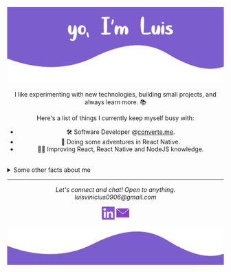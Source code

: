 <center>
  
![](image-readme.png)

I like experimenting with new technologies, building small projects, and always learn more. :books:

Here's a list of things I currently keep myself busy with:

<!-- - 💻 Studying at **[Microverse](https://microverse.com)** -->
- 🛠 Software Developer @[converte.me](https://converte.me).
- 🌱 Doing some adventures in React Native.
- 👷‍♂️ Improving React, React Native and NodeJS knowledge.
<!-- - ✍️ Writing tech blog posts over at **[dev.to](https://dev.to/jayehernandez)**. -->

<br>
</center>

<details>
 <summary>Some other facts about me</summary>
  <br>

  - I don't live without music :musical_note:
  - My passion for photography is waiting for a camera... :camera_flash:
  
  ![My github stats](https://github-readme-stats.vercel.app/api?username=luisvinicius09&show_icons=true&theme=midnight-purple)
  <br><br>
</details>

<hr>

<p align="center">
  <i>Let's connect and chat! Open to anything.</i></br>
  <i align="center">luisvinicius0906@gmail.com</i>
  <p align="center">
   <!-- <a href="https://twitter.com/luisvinicius09" alt="Twitter"><img src="twitter.png"></a> -->
    <a href="https://www.linkedin.com/in/luis-vinicius/" alt="Linkedin"><img src="linkedin.png"></a>
    <a href="mailto:luisvinicius0906@gmail.com" alt="Contact me"><img src="email.png"></a>
<!--     <a href="https://jayehernandez.com" alt="My site"><img src=""></a> -->
  </p>
</p>


![](footer-readme.svg)
